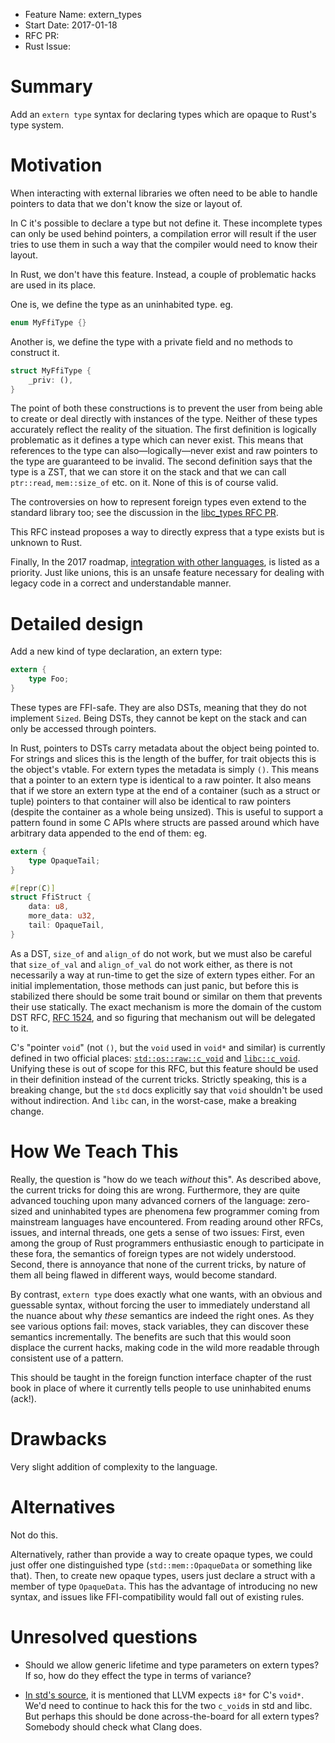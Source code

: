 - Feature Name: extern_types
- Start Date: 2017-01-18
- RFC PR: 
- Rust Issue: 

# Summary
[summary]: #summary

Add an `extern type` syntax for declaring types which are opaque to Rust's type
system.

# Motivation
[motivation]: #motivation

When interacting with external libraries we often need to be able to handle pointers to data that we don't know the size or layout of.

In C it's possible to declare a type but not define it.
These incomplete types can only be used behind pointers, a compilation error will result if the user tries to use them in such a way that the compiler would need to know their layout.

In Rust, we don't have this feature. Instead, a couple of problematic hacks are used in its place.

One is, we define the type as an uninhabited type. eg.

```rust
enum MyFfiType {}
```

Another is, we define the type with a private field and no methods to construct it.

```rust
struct MyFfiType {
    _priv: (),
}
```

The point of both these constructions is to prevent the user from being able to create or deal directly with instances of the type.
Neither of these types accurately reflect the reality of the situation.
The first definition is logically problematic as it defines a type which can never exist.
This means that references to the type can also—logically—never exist and raw pointers to the type are guaranteed to be
invalid.
The second definition says that the type is a ZST, that we can store it on the stack and that we can call `ptr::read`, `mem::size_of` etc. on it.
None of this is of course valid.

The controversies on how to represent foreign types even extend to the standard library too; see the discussion in the [libc_types RFC PR](https://github.com/rust-lang/rfcs/pull/1783).

This RFC instead proposes a way to directly express that a type exists but is unknown to Rust.

Finally, In the 2017 roadmap, [integration with other languages](https://github.com/rust-lang/rfcs/blob/master/text/1774-roadmap-2017.md#integration-with-other-languages), is listed as a priority.
Just like unions, this is an unsafe feature necessary for dealing with legacy code in a correct and understandable manner.

# Detailed design
[design]: #detailed-design

Add a new kind of type declaration, an extern type:

```rust
extern {
    type Foo;
}
```

These types are FFI-safe. They are also DSTs, meaning that they do not implement `Sized`. Being DSTs, they cannot be kept on the stack and can only be accessed through pointers.

In Rust, pointers to DSTs carry metadata about the object being pointed to.
For strings and slices this is the length of the buffer, for trait objects this is the object's vtable.
For extern types the metadata is simply `()`.
This means that a pointer to an extern type is identical to a raw pointer.
It also means that if we store an extern type at the end of a container (such as a struct or tuple) pointers to that container will also be identical to raw pointers (despite the container as a whole being unsized).
This is useful to support a pattern found in some C APIs where structs are passed around which have arbitrary data appended to the end of them: eg.

```rust
extern {
    type OpaqueTail;
}

#[repr(C)]
struct FfiStruct {
    data: u8,
    more_data: u32,
    tail: OpaqueTail,
}
```

As a DST, `size_of` and `align_of` do not work, but we must also be careful that `size_of_val` and `align_of_val` do not work either, as there is not necessarily a way at run-time to get the size of extern types either.
For an initial implementation, those methods can just panic, but before this is stabilized there should be some trait bound or similar on them that prevents their use statically.
The exact mechanism is more the domain of the custom DST RFC, [RFC 1524](https://github.com/rust-lang/rfcs/pull/1524), and so figuring that mechanism out will be delegated to it.

C's "pointer `void`" (not `()`, but the `void` used in `void*` and similar) is currently defined in two official places: [`std::os::raw::c_void`](https://doc.rust-lang.org/stable/std/os/raw/enum.c_void.html) and [`libc::c_void`](https://doc.rust-lang.org/libc/x86_64-unknown-linux-gnu/libc/enum.c_void.html).
Unifying these is out of scope for this RFC, but this feature should be used in their definition instead of the current tricks.
Strictly speaking, this is a breaking change, but the `std` docs explicitly say that `void` shouldn't be used without indirection.
And `libc` can, in the worst-case, make a breaking change.

# How We Teach This
[how-we-teach-this]: #how-we-teach-this

Really, the question is "how do we teach *without* this".
As described above, the current tricks for doing this are wrong.
Furthermore, they are quite advanced touching upon many advanced corners of the language: zero-sized and uninhabited types are phenomena few programmer coming from mainstream languages have encountered.
From reading around other RFCs, issues, and internal threads, one gets a sense of two issues:
First, even among the group of Rust programmers enthusiastic enough to participate in these fora, the semantics of foreign types are not widely understood.
Second, there is annoyance that none of the current tricks, by nature of them all being flawed in different ways, would become standard.

By contrast, `extern type` does exactly what one wants, with an obvious and guessable syntax, without forcing the user to immediately understand all the nuance about why *these* semantics are indeed the right ones.
As they see various options fail: moves, stack variables, they can discover these semantics incrementally.
The benefits are such that this would soon displace the current hacks, making code in the wild more readable through consistent use of a pattern.

This should be taught in the foreign function interface chapter of the rust book in place of where it currently tells people to use uninhabited enums (ack!).

# Drawbacks
[drawbacks]: #drawbacks

Very slight addition of complexity to the language.

# Alternatives
[alternatives]: #alternatives

Not do this.

Alternatively, rather than provide a way to create opaque types, we could just offer one distinguished type (`std::mem::OpaqueData` or something like that).
Then, to create new opaque types, users just declare a struct with a member of type `OpaqueData`.
This has the advantage of introducing no new syntax, and issues like FFI-compatibility would fall out of existing rules.

# Unresolved questions
[unresolved]: #unresolved-questions

- Should we allow generic lifetime and type parameters on extern types?
  If so, how do they effect the type in terms of variance?

- [In std's source](https://github.com/rust-lang/rust/blob/164619a8cfe6d376d25bd3a6a9a5f2856c8de64d/src/libstd/os/raw.rs#L59-L64), it is mentioned that LLVM expects `i8*` for C's `void*`.
  We'd need to continue to hack this for the two `c_void`s in std and libc.
  But perhaps this should be done across-the-board for all extern types?
  Somebody should check what Clang does.
